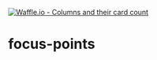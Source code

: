 [![Waffle.io - Columns and their card count](https://badge.waffle.io/codefordenver/focus-points.svg?columns=all)](https://waffle.io/codefordenver/focus-points)

# focus-points
